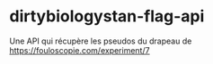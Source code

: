 # dirtybiologystan-flag-api
 Une API qui récupère les pseudos du drapeau de https://fouloscopie.com/experiment/7
